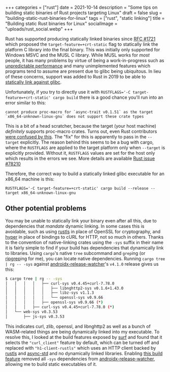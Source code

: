 +++
categories = ["rust"]
date = 2021-10-14
description = "Some tips on building static binaries of Rust projects targeting Linux"
draft = false
slug = "building-static-rust-binaries-for-linux"
tags = ["rust", "static linking"]
title = "Building static Rust binaries for Linux"
socialImage = "uploads/rust_social.webp"
+++

Rust has supported producing statically linked binaries since [RFC #1721] which proposed the `target-feature=+crt-static` flag to statically link the platform C library into the final binary. This was initially only supported for Windows MSVC and the MUSL C library. While MUSL works for _most_ people, it
has many problems by virtue of being a work-in-progress such as [unpredictable performance] and many unimplemented features which programs tend to assume are present due to glibc being ubiquitous. In lieu of these concerns, support was added to Rust in 2019 to be able to [statically link against glibc].

Unfortunately, if you try to directly use it with `RUSTFLAGS='-C target-feature=+crt-static' cargo build` there is a good chance you'll run into an error similar to this:

```
cannot produce proc-macro for `async-trait v0.1.51` as the target `x86_64-unknown-linux-gnu` does not support these crate types
```

This is a bit of a head scratcher, because the target (your host machine) _definitely_ supports proc-macro crates. Turns out, even Rust contributors [were confused by this]. The "fix" for this is apparently to pass in the `--target` explicitly. The reason behind this seems to be a bug with cargo, where the `RUSTFLAGS` are applied to the target platform only when `--target` is explicitly provided. Without it, `RUSTFLAGS` values are set for the host only which results in the errors we see. More details are available [Rust issue #78210]

Therefore, the correct way to build a statically linked glibc executable for an x86_64 machine is this:

```shell
RUSTFLAGS='-C target-feature=+crt-static' cargo build --release --target x86_64-unknown-linux-gnu
```

## Other potential problems

You may be unable to statically link your binary even after all this, due to dependencies that _mandate_ dynamic linking. In some cases this is avoidable, such as using [rustls] in place of OpenSSL for cryptography, and [hyper] in place of bindings to cURL for HTTP, not so much in others. Thanks to the convention of native-linking crates using the `-sys` suffix in their name it is fairly simple to find if your build has dependencies that dynamically link to libraries. Using `cargo`'s native `tree` subcommand and `grep`ing (or [ripgrep]ing for me), you can locate native dependencies. Running `cargo tree | rg -- -sys` against [androidx-release-watcher]'s `v4.1.0` release gives us this:

```bash
$ cargo tree | rg -- -sys
│   │   │   │   ├── curl-sys v0.4.45+curl-7.78.0
│   │   │   │   │   ├── libnghttp2-sys v0.1.6+1.43.0
│   │   │   │   │   ├── libz-sys v1.1.3
│   │   │   │   │   └── openssl-sys v0.9.66
│   │   │   │   ├── openssl-sys v0.9.66 (*)
│   │   │   ├── curl-sys v0.4.45+curl-7.78.0 (*)
│   └── web-sys v0.3.53
│       ├── js-sys v0.3.53
```

This indicates curl, zlib, openssl, and libnghttp2 as well as a bunch of WASM-related things are being dynamically linked into my executable. To resolve this, I looked at the build features exposed by [surf] and found that it selects the `"curl_client"` feature by default, which can be turned off and replaced with `"h1-client-rustls"` which uses an HTTP client backed by [rustls] and [async-std] and no dynamically linked libraries. Enabling [this build feature] removed all `-sys` dependencies from [androidx-release-watcher], allowing me to build static executables of it.

[rfc #1721]: https://github.com/rust-lang/rfcs/pull/1721
[unpredictable performance]: https://www.reddit.com/r/rust/comments/a6pna3/why_rust_uses_glibc_and_not_musl_by_default_for/ebzpzld/
[statically link against glibc]: https://github.com/rust-lang/rust/issues/65447
[were confused by this]: https://github.com/rust-lang/rust/issues/78210
[rust issue #78210]: https://github.com/rust-lang/rust/issues/78210#issuecomment-714776007
[rustls]: https://github.com/rustls/rustls
[hyper]: https://hyper.rs
[ripgrep]: https://github.com/BurntSushi/ripgrep
[androidx-release-watcher]: https://msfjarvis.dev/g/androidx-release-watcher
[surf]: https://github.com/http-rs/surf
[async-std]: https://github.com/async-rs/async-std
[this build feature]: https://msfjarvis.dev/g/androidx-release-watcher/b67a212106d8
